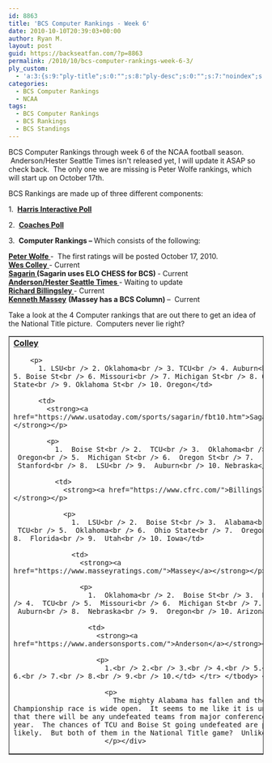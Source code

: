 ```yaml
---
id: 8863
title: 'BCS Computer Rankings - Week 6'
date: 2010-10-10T20:39:03+00:00
author: Ryan M.
layout: post
guid: https://backseatfan.com/?p=8863
permalink: /2010/10/bcs-computer-rankings-week-6-3/
ply_custom:
  - 'a:3:{s:9:"ply-title";s:0:"";s:8:"ply-desc";s:0:"";s:7:"noindex";s:0:"";}'
categories:
  - BCS Computer Rankings
  - NCAA
tags:
  - BCS Computer Rankings
  - BCS Rankings
  - BCS Standings
---
```


<div class="entry">
  <p>
    BCS Computer Rankings through week 6 of the NCAA football season.  Anderson/Hester Seattle Times isn't released yet, I will update it ASAP so check back.  The only one we are missing is Peter Wolfe rankings, which will start up on October 17th.
  </p>

  <p>
    BCS Rankings are made up of three different components:
  </p>

  <p>
    1.  <strong><a href="https://www.cbssports.com/collegefootball/polls/full/harris">Harris Interactive Poll</a></strong>
  </p>

  <p>
    2.  <strong><a href="https://espn.go.com/college-football/rankings/_/poll/2">Coaches Poll</a></strong>
  </p>

  <p>
    3.  <strong>Computer Rankings – </strong>Which consists of the following:
  </p>

  <p>
    <strong><a href="https://prwolfe.bol.ucla.edu/cfootball/ratings.htm">Peter Wolfe </a></strong>-  The first ratings will be posted October 17, 2010.<br /> <a href="https://www.colleyrankings.com/"><strong>Wes Colley</strong> </a>- Current<br /> <strong><a href="https://www.usatoday.com/sports/sagarin/fbt10.htm">Sagarin </a>(Sagarin uses ELO CHESS for BCS) </strong>- Current<br /> <strong><a href="https://www.andersonsports.com/">Anderson/Hester Seattle Times </a></strong>- Waiting to update<br /> <strong><a href="https://www.cfrc.com/">Richard Billingsley </a></strong>- Current<br /> <strong><a href="https://www.masseyratings.com/">Kenneth Massey</a></strong> <strong>(Massey has a BCS Column) </strong>–  Current
  </p>

  <p>
    Take a look at the 4 Computer rankings that are out there to get an idea of the National Title picture.  Computers never lie right?
  </p>

  <table border="1" cellspacing="0" cellpadding="4">
    <tr>
      <td>
        <strong><a href="https://www.colleyrankings.com/">Colley</a></strong></p>

        <p>
          1. LSU<br /> 2. Oklahoma<br /> 3. TCU<br /> 4. Auburn<br /> 5. Boise St<br /> 6. Missouri<br /> 7. Michigan St<br /> 8. Ohio State<br /> 9. Oklahoma St<br /> 10. Oregon</td>

          <td>
            <strong><a href="https://www.usatoday.com/sports/sagarin/fbt10.htm">Sagarin</a></strong></p>

            <p>
              1.  Boise St<br /> 2.  TCU<br /> 3.  Oklahoma<br /> 4.  Oregon<br /> 5.  Michigan St<br /> 6.  Oregon St<br /> 7.  Stanford<br /> 8.  LSU<br /> 9.  Auburn<br /> 10. Nebraska</td>

              <td>
                <strong><a href="https://www.cfrc.com/">Billingsley</a></strong></p>

                <p>
                  1.  LSU<br /> 2.  Boise St<br /> 3.  Alabama<br /> 4.  TCU<br /> 5.  Oklahoma<br /> 6.  Ohio State<br /> 7.  Oregon<br /> 8.  Florida<br /> 9.  Utah<br /> 10. Iowa</td>

                  <td>
                    <strong><a href="https://www.masseyratings.com/">Massey</a></strong></p>

                    <p>
                      1.  Oklahoma<br /> 2.  Boise St<br /> 3.  LSU<br /> 4.  TCU<br /> 5.  Missouri<br /> 6.  Michigan St<br /> 7.  Auburn<br /> 8.  Nebraska<br /> 9.  Oregon<br /> 10. Arizona</td>

                      <td>
                        <strong><a href="https://www.andersonsports.com/">Anderson</a></strong></p>

                        <p>
                          1.<br /> 2.<br /> 3.<br /> 4.<br /> 5.<br /> 6.<br /> 7.<br /> 8.<br /> 9.<br /> 10.</td> </tr> </tbody> </table>

                          <p>
                            The mighty Alabama has fallen and the BCS Championship race is wide open.  It seems to me like it is unlikely that there will be any undefeated teams from major conferences this year.  The chances of TCU and Boise St going undefeated are pretty likely.  But both of them in the National Title game?  Unlikely.
                          </p></div>
